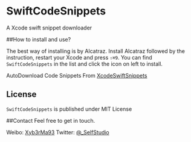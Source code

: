 # SwiftCodeSnippets
A Xcode swift snippet downloader 

##How to install and use?

The best way of installing is by Alcatraz. Install Alcatraz followed by the instruction, restart your Xcode and press `⇧⌘9`. You can find `SwiftCodeSnippets` in the list and click the icon on left to install.

AutoDownload Code Snippets From [XcodeSwiftSnippets](https://github.com/burczyk/XcodeSwiftSnippets)

## License

`SwiftCodeSnippets`  is published under MIT License

##Contact
Feel free to get in touch.

Weibo: [Xyb3rMa93](http://weibo.com/lvelo/home)
Twitter: [@_SelfStudio](https://twitter.com/_SelfStudio)
